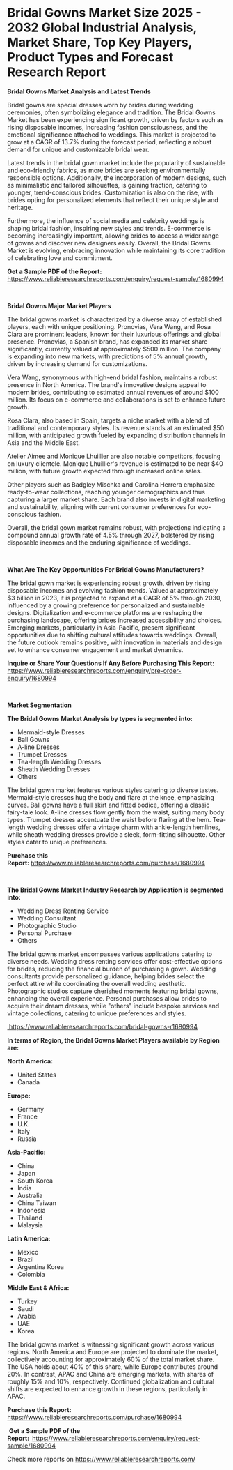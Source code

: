 <p><h1>Bridal Gowns Market Size 2025 - 2032 Global Industrial Analysis, Market Share, Top Key Players, Product Types and Forecast Research Report</h1></p><p><strong>Bridal Gowns Market Analysis and Latest Trends</strong></p>
<p><p>Bridal gowns are special dresses worn by brides during wedding ceremonies, often symbolizing elegance and tradition. The Bridal Gowns Market has been experiencing significant growth, driven by factors such as rising disposable incomes, increasing fashion consciousness, and the emotional significance attached to weddings. This market is projected to grow at a CAGR of 13.7% during the forecast period, reflecting a robust demand for unique and customizable bridal wear.</p><p>Latest trends in the bridal gown market include the popularity of sustainable and eco-friendly fabrics, as more brides are seeking environmentally responsible options. Additionally, the incorporation of modern designs, such as minimalistic and tailored silhouettes, is gaining traction, catering to younger, trend-conscious brides. Customization is also on the rise, with brides opting for personalized elements that reflect their unique style and heritage.</p><p>Furthermore, the influence of social media and celebrity weddings is shaping bridal fashion, inspiring new styles and trends. E-commerce is becoming increasingly important, allowing brides to access a wider range of gowns and discover new designers easily. Overall, the Bridal Gowns Market is evolving, embracing innovation while maintaining its core tradition of celebrating love and commitment.</p></p>
<p><strong>Get a Sample PDF of the Report:&nbsp;</strong> <a href="https://www.reliableresearchreports.com/enquiry/request-sample/1680994?utm_campaign=3573&utm_medium=2&utm_source=Github&utm_content=ia&utm_term=04042025&utm_id=bridal-gowns">https://www.reliableresearchreports.com/enquiry/request-sample/1680994</a></p>
<p>&nbsp;</p>
<p><strong>Bridal Gowns Major Market Players</strong></p>
<p><p>The bridal gowns market is characterized by a diverse array of established players, each with unique positioning. Pronovias, Vera Wang, and Rosa Clara are prominent leaders, known for their luxurious offerings and global presence. Pronovias, a Spanish brand, has expanded its market share significantly, currently valued at approximately $500 million. The company is expanding into new markets, with predictions of 5% annual growth, driven by increasing demand for customizations.</p><p>Vera Wang, synonymous with high-end bridal fashion, maintains a robust presence in North America. The brand's innovative designs appeal to modern brides, contributing to estimated annual revenues of around $100 million. Its focus on e-commerce and collaborations is set to enhance future growth.</p><p>Rosa Clara, also based in Spain, targets a niche market with a blend of traditional and contemporary styles. Its revenue stands at an estimated $50 million, with anticipated growth fueled by expanding distribution channels in Asia and the Middle East.</p><p>Atelier Aimee and Monique Lhuillier are also notable competitors, focusing on luxury clientele. Monique Lhuillier's revenue is estimated to be near $40 million, with future growth expected through increased online sales. </p><p>Other players such as Badgley Mischka and Carolina Herrera emphasize ready-to-wear collections, reaching younger demographics and thus capturing a larger market share. Each brand also invests in digital marketing and sustainability, aligning with current consumer preferences for eco-conscious fashion.</p><p>Overall, the bridal gown market remains robust, with projections indicating a compound annual growth rate of 4.5% through 2027, bolstered by rising disposable incomes and the enduring significance of weddings.</p></p>
<p>&nbsp;</p>
<p><strong>What Are The Key Opportunities For Bridal Gowns Manufacturers?</strong></p>
<p><p>The bridal gown market is experiencing robust growth, driven by rising disposable incomes and evolving fashion trends. Valued at approximately $3 billion in 2023, it is projected to expand at a CAGR of 5% through 2030, influenced by a growing preference for personalized and sustainable designs. Digitalization and e-commerce platforms are reshaping the purchasing landscape, offering brides increased accessibility and choices. Emerging markets, particularly in Asia-Pacific, present significant opportunities due to shifting cultural attitudes towards weddings. Overall, the future outlook remains positive, with innovation in materials and design set to enhance consumer engagement and market dynamics.</p></p>
<p><strong>Inquire or Share Your Questions If Any Before Purchasing This Report:</strong> <a href="https://www.reliableresearchreports.com/enquiry/pre-order-enquiry/1680994?utm_campaign=3573&utm_medium=2&utm_source=Github&utm_content=ia&utm_term=04042025&utm_id=bridal-gowns">https://www.reliableresearchreports.com/enquiry/pre-order-enquiry/1680994</a></p>
<p>&nbsp;</p>
<p><strong>Market Segmentation</strong></p>
<p><strong>The Bridal Gowns Market Analysis by types is segmented into:</strong></p>
<p><ul><li>Mermaid-style Dresses</li><li>Ball Gowns</li><li>A-line Dresses</li><li>Trumpet Dresses</li><li>Tea-length Wedding Dresses</li><li>Sheath Wedding Dresses</li><li>Others</li></ul></p>
<p><p>The bridal gown market features various styles catering to diverse tastes. Mermaid-style dresses hug the body and flare at the knee, emphasizing curves. Ball gowns have a full skirt and fitted bodice, offering a classic fairy-tale look. A-line dresses flow gently from the waist, suiting many body types. Trumpet dresses accentuate the waist before flaring at the hem. Tea-length wedding dresses offer a vintage charm with ankle-length hemlines, while sheath wedding dresses provide a sleek, form-fitting silhouette. Other styles cater to unique preferences.</p></p>
<p><strong>Purchase this Report:&nbsp;</strong><a href="https://www.reliableresearchreports.com/purchase/1680994?utm_campaign=3573&utm_medium=2&utm_source=Github&utm_content=ia&utm_term=04042025&utm_id=bridal-gowns">https://www.reliableresearchreports.com/purchase/1680994</a></p>
<p>&nbsp;</p>
<p><strong>The Bridal Gowns Market Industry Research by Application is segmented into:</strong></p>
<p><ul><li>Wedding Dress Renting Service</li><li>Wedding Consultant</li><li>Photographic Studio</li><li>Personal Purchase</li><li>Others</li></ul></p>
<p><p>The bridal gowns market encompasses various applications catering to diverse needs. Wedding dress renting services offer cost-effective options for brides, reducing the financial burden of purchasing a gown. Wedding consultants provide personalized guidance, helping brides select the perfect attire while coordinating the overall wedding aesthetic. Photographic studios capture cherished moments featuring bridal gowns, enhancing the overall experience. Personal purchases allow brides to acquire their dream dresses, while "others" include bespoke services and vintage collections, catering to unique preferences and styles.</p></p>
<p><a href="https://www.reliableresearchreports.com/bridal-gowns-r1680994?utm_campaign=3573&utm_medium=2&utm_source=Github&utm_content=ia&utm_term=04042025&utm_id=bridal-gowns">&nbsp;https://www.reliableresearchreports.com/bridal-gowns-r1680994</a></p>
<p><strong>In terms of Region, the Bridal Gowns Market Players available by Region are:</strong></p>
<p>
    <p> <strong> North America: </strong>
        <ul>
            <li>United States</li>
            <li>Canada</li>
        </ul>
        </p> 
    <p> <strong> Europe: </strong>
        <ul>
            <li>Germany</li>
            <li>France</li>
            <li>U.K.</li>
            <li>Italy</li>
            <li>Russia</li>
        </ul>
        </p> 
    <p> <strong> Asia-Pacific: </strong>
        <ul>
            <li>China</li>
            <li>Japan</li>
            <li>South Korea</li>
            <li>India</li>
            <li>Australia</li>
            <li>China Taiwan</li>
            <li>Indonesia</li>
            <li>Thailand</li>
            <li>Malaysia</li>
        </ul>
        </p> 
    <p> <strong> Latin America: </strong>
        <ul>
            <li>Mexico</li>
            <li>Brazil</li>
            <li>Argentina Korea</li>
            <li>Colombia</li>
        </ul>
        </p> 
    <p> <strong> Middle East & Africa: </strong>
        <ul>
            <li>Turkey</li>
            <li>Saudi</li>
            <li>Arabia</li>
            <li>UAE</li>
            <li>Korea</li>
        </ul>
    </p>
    </p>
<p><p>The bridal gowns market is witnessing significant growth across various regions. North America and Europe are projected to dominate the market, collectively accounting for approximately 60% of the total market share. The USA holds about 40% of this share, while Europe contributes around 20%. In contrast, APAC and China are emerging markets, with shares of roughly 15% and 10%, respectively. Continued globalization and cultural shifts are expected to enhance growth in these regions, particularly in APAC.</p></p>
<p><strong>Purchase this Report: </strong><a href="https://www.reliableresearchreports.com/purchase/1680994?utm_campaign=3573&utm_medium=2&utm_source=Github&utm_content=ia&utm_term=04042025&utm_id=bridal-gowns">https://www.reliableresearchreports.com/purchase/1680994</a></p>
<p>&nbsp;<strong>Get a Sample PDF of the Report:&nbsp;&nbsp;</strong><a href="https://www.reliableresearchreports.com/enquiry/request-sample/1680994?utm_campaign=3573&utm_medium=2&utm_source=Github&utm_content=ia&utm_term=04042025&utm_id=bridal-gowns">https://www.reliableresearchreports.com/enquiry/request-sample/1680994</a></p>
<p><strong></strong></p>
<p>Check more reports on <a href="https://www.reliableresearchreports.com/?utm_campaign=3573&utm_medium=2&utm_source=Github&utm_content=ia&utm_term=04042025&utm_id=bridal-gowns">https://www.reliableresearchreports.com/</a></p>